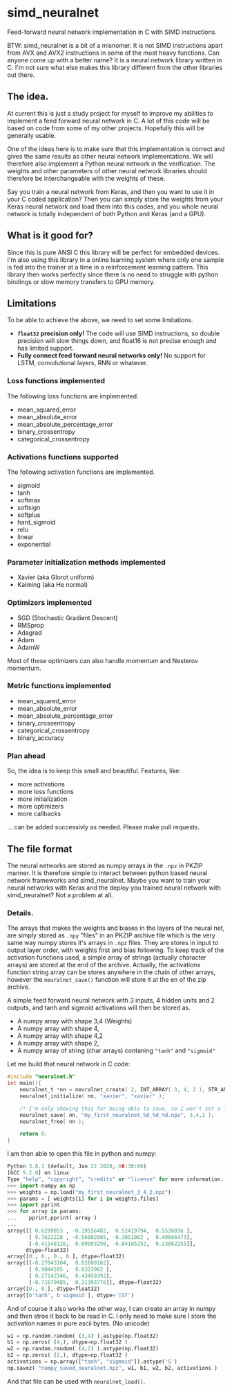 # simd_neuralnet
Feed-forward neural network implementation in C with SIMD instructions.

BTW: simd_neuralnet is a bit of a misnomer. It is not SIMD instructions apart from AVX and AVX2 instructions in some of the most heavy functions. Can anyone come up with a better name? It is a neural network library written in C. I'm not sure what else makes this library different from the other libraries out there.

## The idea.
At current this is just a study project for myself to improve my abilities to implement a 
feed forward neural network in C. A lot of this code will be based on code from some of my
other projects. Hopefully this will be generally usable.

One of the ideas here is to make sure that this implementation is correct and gives the same
results as other neural network implementations. We will therefore also implement a Python
neural network in the verification. The weights and other parameters of other neural network
libraries should therefore be interchangeable with the weights of these.

Say you train a neural network from Keras, and then you want to use it in your C coded application?
Then you can simply store the weights from your Keras neural network and load them into this
codes, and you whole neural network is totally independent of both Python and Keras (and a GPU).

## What is it good for?
Since this is pure ANSI C this library will be perfect for embedded devices. I'm also using
this library in a online learning system where only one sample is fed into the trainer at a time
in a reinforcement learning pattern. This library then works perfectly since there is no need to
struggle with python bindings or slow memory transfers to GPU memory.

## Limitations
To be able to achieve the above, we need to set some limitations.

 * **`float32` precision only!** The code will use SIMD instructions, so double precision will slow things down, and float16 is not precise enough and has limited support.
 * **Fully connect feed forward neural networks only!** No support for LSTM, convolutional layers, RNN or whatever.
 
### Loss functions implemented
The following loss functions are implemented.
  * mean_squared_error
  * mean_absolute_error
  * mean_absolute_percentage_error
  * binary_crossentropy
  * categorical_crossentropy
  
### Activations functions supported
The following activation functions are implemented.
  * sigmoid
  * tanh
  * softmax
  * softsign
  * softplus
  * hard_sigmoid
  * relu
  * linear
  * exponential

### Parameter initialization methods implemented
  * Xavier (aka Glorot uniform)
  * Kaiming (aka He normal)

### Optimizers implemented
  * SGD (Stochastic Gradient Descent)
  * RMSprop
  * Adagrad
  * Adam
  * AdamW

Most of these optimizers can also handle momentum and Nesterov momentum.

### Metric functions implemented
  * mean_squared_error
  * mean_absolute_error
  * mean_absolute_percentage_error
  * binary_crossentropy
  * categorical_crossentropy
  * binary_accuracy

### Plan ahead
So, the idea is to keep this small and beautiful. Features, like:
  * more activations
  * more loss functions
  * more initialization
  * more optimizers
  * more callbacks

... can be added successivly as needed. Please make pull requests. 

## The file format
The neural networks are stored as numpy arrays in the `.npz` in PKZIP manner. It is therefore simple to
interact between python based neural network frameworks and simd_neuralnet. Maybe you want to train your
neural networks with Keras and the deploy you trained neural network with simd_neuralnet? Not a problem at all.

### Details.
The arrays that makes the weights and biases in the layers of the neural net, are simply stored as 
`.npy` "files" in an PKZIP archive file which is the very same way numpy stores it's arrays in `.npz` files.
They are stores in input to output layer order, with weights first and bias following. To keep track of the
activation functions used, a simple array of strings (actually character arrays) are stored at the end of
the archive. Actually, the activations function string array can be stores anywhere in the chain of other
arrays, however the `neuralnet_save()` function will store it at the en of the zip archive.

A simple feed forward neural network with 3 inputs, 4 hidden units and 2 outputs, and tanh and sigmoid activations
will then be stored as.

 *  A numpy array with shape 3,4 (Weights)
 *  A numpy array with shape 4,
 *  A numpy array with shape 4,2
 *  A numpy array with shape 2,
 *  A numpy array of string (char arrays) contaning `"tanh"` and `"sigmoid"`

Let me build that neural network in C code:
```c
#include "neuralnet.h"
int main(){
    neuralnet_t *nn = neuralnet_create( 2, INT_ARRAY( 3, 4, 2 ), STR_ARRAY( "tanh", "sigmoid"));
    neuralnet_initialize( nn, "xavier", "xavier" );

    /* I'm only showing this for being able to save, so I won't set a loss function */
    neuralnet_save( nn, "my_first_neuralnet_%d_%d_%d.npz", 3,4,2 );
    neuralnet_free( nn );

    return 0;
}
```
I am then able to open this file in python and numpy:
```python
Python 3.8.1 (default, Jan 22 2020, 06:38:00) 
[GCC 9.2.0] on linux
Type "help", "copyright", "credits" or "license" for more information.
>>> import numpy as np
>>> weights = np.load("my_first_neuralnet_3_4_2.npz")
>>> params = [ weights[i] for i in weights.files]
>>> import pprint
>>> for array in params:
...    pprint.pprint( array )
... 
array([[ 0.6299053 , -0.19556482,  0.52419794,  0.5526036 ],
       [ 0.7622228 , -0.56002605, -0.3051082 ,  0.49666473],
       [-0.41148126,  0.09993298, -0.04185252,  0.23862255]],
      dtype=float32)
array([0., 0., 0., 0.], dtype=float32)
array([[-0.27043104,  0.02680182],
       [ 0.9044595 ,  0.8323902 ],
       [ 0.27142346,  0.43459392],
       [-0.71679485,  0.21393776]], dtype=float32)
array([0., 0.], dtype=float32)
array([b'tanh', b'sigmoid'], dtype='|S7')
```
And of course it also works the other way, I can create an array in numpy and then stroe it back to
be read in C. I only need to make sure I store the activation names in pure ascii bytes. (No unicode)
```python
w1 = np.random.random( (3,4) ).astype(np.float32) 
b1 = np.zeros( (4,), dtype=np.float32 )
w2 = np.random.random( (4,2) ).astype(np.float32)
b2 = np.zeros( (2,), dtype=np.float32 )
activations = np.array(["tanh", "sigmoid"]).astype('S')
np.savez( "numpy_saved_neuralnet.npz", w1, b1, w2, b2, activations )
```
And that file can be used with `neuralnet_load()`.

